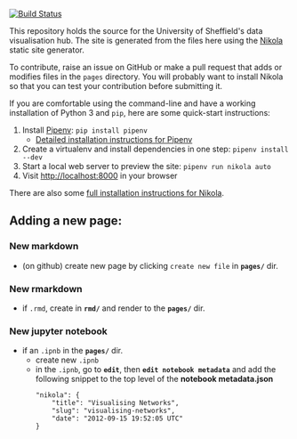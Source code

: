 [![Build Status](https://travis-ci.org/researchdata-sheffield/dataviz-hub.svg?branch=develop)](https://travis-ci.org/researchdata-sheffield/dataviz-hub)

This repository holds the source for the University of Sheffield's data visualisation hub. The site is generated from the files here using the [Nikola](http://getnikola.com) static site generator.

To contribute, raise an issue on GitHub or make a pull request that adds or modifies files in the `pages` directory. You will probably want to install Nikola so that you can test your contribution before submitting it.

If you are comfortable using the command-line and have a working installation of Python 3 and `pip`, here are some quick-start instructions:

1. Install [Pipenv][]: `pip install pipenv`
    - [Detailed installation instructions for Pipenv][Pipenv install]
2. Create a virtualenv and install dependencies in one step: `pipenv install --dev`
3. Start a local web server to preview the site: `pipenv run nikola auto`
4. Visit <http://localhost:8000> in your browser

There are also some [full installation instructions for Nikola][Nikola install].

[Pipenv]: https://docs.pipenv.org/
[Pipenv install]: https://docs.pipenv.org/#install-pipenv-today
[Nikola install]: https://getnikola.com/getting-started.html


## Adding a new page:
### New markdown
- (on github) create new page by clicking `create new file` in **`pages/`** dir.
### New rmarkdown
- if `.rmd`, create in **`rmd/`** and render to the  **`pages/`** dir.
### New jupyter notebook
- if an `.ipnb` in the  **`pages/`** dir.
  - create new `.ipnb`
  - in the `.ipnb`, go to **`edit`**,  then **`edit notebook metadata`** and add the following snippet to the top level of the **notebook metadata.json**
    ```
    "nikola": {
        "title": "Visualising Networks",
        "slug": "visualising-networks",
        "date": "2012-09-15 19:52:05 UTC"
    }
    ```
